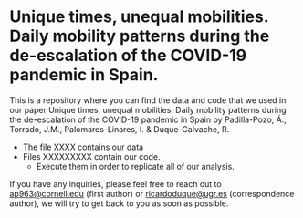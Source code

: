 # Unique times, unequal mobilities. Daily mobility patterns during the de-escalation of the COVID-19 pandemic in Spain.

This is a repository where you can find the data and code that we used in our paper Unique times, unequal mobilities. Daily mobility patterns during the de-escalation of the COVID-19 pandemic in Spain by Padilla-Pozo, Á., Torrado, J.M., Palomares-Linares, I. & Duque-Calvache, R.

* The file XXXX contains our data  
* Files XXXXXXXXX contain our code.
  *   Execute them in order to replicate all of our analysis.


If you have any inquiries, please feel free to reach out to ap963@cornell.edu (first author) or ricardoduque@ugr.es (correspondence author), we will try to get back to you as soon as possible.




